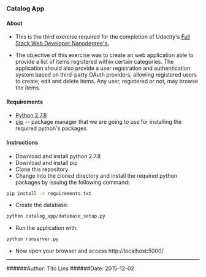 ### Catalog App
#### About
* This is the third exercise required for the completion of Udacity's [Full Stack Web Developer Nanodegree's.](https://www.udacity.com/course/full-stack-web-developer-nanodegree--nd004)

* The objective of this exercise was to create an web application able to provide a list of items registered within certain categories. The application should also provide a user registration and authentication system based on third-party OAuth providers, allowing registered users to create, edit and delete items. Any user, registered or not, may browse the items.


#### Requirements
* [Python 2.7.8](https://www.python.org)
* [pip](https://pypi.python.org/pypi/pip) -- package manager that we are going to use for installing the required python's packages


#### Instructions
* Download and install python 2.7.8
* Download and install pip
* Clone this repository
* Change into the cloned directory and install the required python packages by issuing the following command:
```bash
pip install -r requirements.txt
```
* Create the database:
```bash
python catalog_app/database_setup.py
```
* Run the application with:
```bash
python runserver.py
```
* Now open your browser and access http://localhost:5000/

---------------
######Author: Tito Lins
######Date: 2015-12-02
